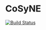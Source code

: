# CoSyNE

[![Build Status](https://travis-ci.org/Andy-P/CoSyNE.jl.svg?branch=master)](https://travis-ci.org/Andy-P/CoSyNE.jl)
